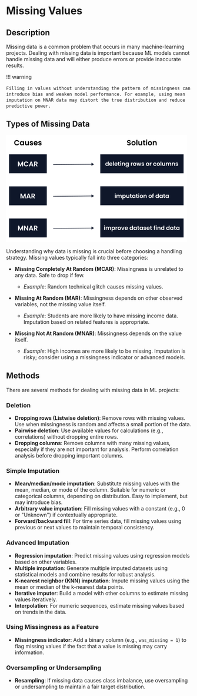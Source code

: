 # Missing Values

## Description

Missing data is a common problem that occurs in many machine-learning projects. Dealing with missing data is important because ML models cannot handle missing data and will either produce errors or provide inaccurate results.

!!! warning

    Filling in values without understanding the pattern of missingness can introduce bias and weaken model performance. For example, using mean imputation on MNAR data may distort the true distribution and reduce predictive power.

## Types of Missing Data

![](missing_values/types.png)

Understanding why data is missing is crucial before choosing a handling strategy. Missing values typically fall into three categories:

- **Missing Completely At Random (MCAR)**: Missingness is unrelated to any data. Safe to drop if few.

   - *Example*: Random technical glitch causes missing values.

- **Missing At Random (MAR)**: Missingness depends on other observed variables, not the missing value itself.

   - *Example*: Students are more likely to have missing income data. Imputation based on related features is appropriate.

- **Missing Not At Random (MNAR)**: Missingness depends on the value itself.

   - *Example*: High incomes are more likely to be missing. Imputation is risky; consider using a missingness indicator or advanced models.

## Methods

There are several methods for dealing with missing data in ML projects:

### Deletion

- **Dropping rows (Listwise deletion)**: Remove rows with missing values. Use when missingness is random and affects a small portion of the data.
- **Pairwise deletion**: Use available values for calculations (e.g., correlations) without dropping entire rows.
- **Dropping columns**: Remove columns with many missing values, especially if they are not important for analysis. Perform correlation analysis before dropping important columns.

### Simple Imputation

- **Mean/median/mode imputation**: Substitute missing values with the mean, median, or mode of the column. Suitable for numeric or categorical columns, depending on distribution. Easy to implement, but may introduce bias.
- **Arbitrary value imputation**: Fill missing values with a constant (e.g., 0 or "Unknown") if contextually appropriate.
- **Forward/backward fill**: For time series data, fill missing values using previous or next values to maintain temporal consistency.

### Advanced Imputation

- **Regression imputation**: Predict missing values using regression models based on other variables.
- **Multiple imputation**: Generate multiple imputed datasets using statistical models and combine results for robust analysis.
- **K-nearest neighbor (KNN) imputation**: Impute missing values using the mean or median of the k-nearest data points.
- **Iterative imputer**: Build a model with other columns to estimate missing values iteratively.
- **Interpolation**: For numeric sequences, estimate missing values based on trends in the data.

### Using Missingness as a Feature

- **Missingness indicator**: Add a binary column (e.g., `was_missing = 1`) to flag missing values if the fact that a value is missing may carry information.

### Oversampling or Undersampling

- **Resampling**: If missing data causes class imbalance, use oversampling or undersampling to maintain a fair target distribution.
